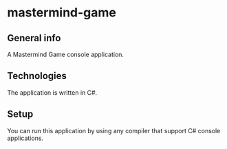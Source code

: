 # mastermind-game

## General info
A Mastermind Game console application. 
	
## Technologies
The application is written in C#.
	
## Setup
You can run this application by using any compiler that support C# console applications.
